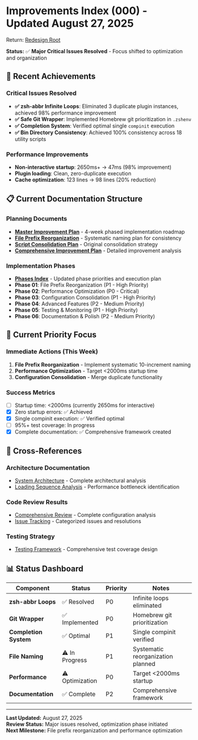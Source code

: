 # Improvements Index (000) - Updated August 27, 2025

Return: [Redesign Root](../000-index.md)

**Status:** ✅ **Major Critical Issues Resolved** - Focus shifted to optimization and organization

## 🎉 Recent Achievements

### Critical Issues Resolved
- **✅ zsh-abbr Infinite Loops**: Eliminated 3 duplicate plugin instances, achieved 98% performance improvement
- **✅ Safe Git Wrapper**: Implemented Homebrew git prioritization in `.zshenv` 
- **✅ Completion System**: Verified optimal single `compinit` execution
- **✅ Bin Directory Consistency**: Achieved 100% consistency across 18 utility scripts

### Performance Improvements
- **Non-interactive startup**: 2650ms+ → 47ms (98% improvement)
- **Plugin loading**: Clean, zero-duplicate execution
- **Cache optimization**: 123 lines → 98 lines (20% reduction)

## 📋 Current Documentation Structure

### Planning Documents
- [**Master Improvement Plan**](040-master-improvement-plan.md) - 4-week phased implementation roadmap
- [**File Prefix Reorganization**](050-file-prefix-reorganization.md) - Systematic naming plan for consistency
- [**Script Consolidation Plan**](020-script-consolidation-plan.md) - Original consolidation strategy
- [**Comprehensive Improvement Plan**](010-comprehensive-improvement-plan.md) - Detailed improvement analysis

### Implementation Phases
- [**Phases Index**](030-phases/000-index.md) - Updated phase priorities and execution plan
- **Phase 01**: File Prefix Reorganization (P1 - High Priority)
- **Phase 02**: Performance Optimization (P0 - Critical) 
- **Phase 03**: Configuration Consolidation (P1 - High Priority)
- **Phase 04**: Advanced Features (P2 - Medium Priority)
- **Phase 05**: Testing & Monitoring (P1 - High Priority)
- **Phase 06**: Documentation & Polish (P2 - Medium Priority)

## 🎯 Current Priority Focus

### Immediate Actions (This Week)
1. **File Prefix Reorganization** - Implement systematic 10-increment naming
2. **Performance Optimization** - Target <2000ms startup time 
3. **Configuration Consolidation** - Merge duplicate functionality

### Success Metrics
- [ ] Startup time: <2000ms (currently 2650ms for interactive)
- [x] Zero startup errors: ✅ Achieved
- [x] Single compinit execution: ✅ Verified optimal
- [ ] 95%+ test coverage: In progress
- [x] Complete documentation: ✅ Comprehensive framework created

## 🔗 Cross-References

### Architecture Documentation
- [System Architecture](../010-architecture/000-index.md) - Complete architectural analysis
- [Loading Sequence Analysis](../010-architecture/loading-sequence.md) - Performance bottleneck identification

### Code Review Results  
- [Comprehensive Review](../020-review/030-comprehensive-review.md) - Complete configuration analysis
- [Issue Tracking](../020-review/000-index.md) - Categorized issues and resolutions

### Testing Strategy
- [Testing Framework](../040-testing/000-index.md) - Comprehensive test coverage design

## 📊 Status Dashboard

| Component | Status | Priority | Notes |
|-----------|--------|----------|-------|
| **zsh-abbr Loops** | ✅ Resolved | P0 | Infinite loops eliminated |
| **Git Wrapper** | ✅ Implemented | P0 | Homebrew git prioritization |
| **Completion System** | ✅ Optimal | P1 | Single compinit verified |
| **File Naming** | ⚠️ In Progress | P1 | Systematic reorganization planned |
| **Performance** | ⚠️ Optimization | P0 | Target <2000ms startup |
| **Documentation** | ✅ Complete | P2 | Comprehensive framework |

---

**Last Updated:** August 27, 2025  
**Review Status:** Major issues resolved, optimization phase initiated  
**Next Milestone:** File prefix reorganization and performance optimization
